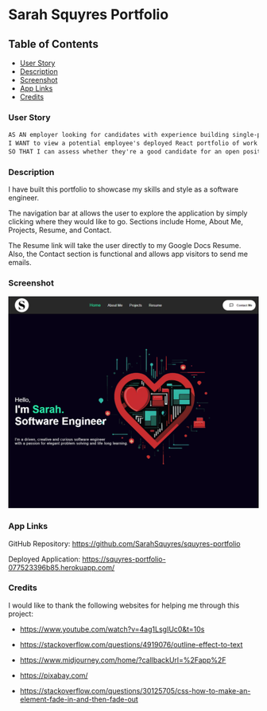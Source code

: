 # Sarah Squyres Portfolio


## Table of Contents

- [User Story](#user-story)
- [Description](#description)
- [Screenshot](#screenshot)
- [App Links](#app-links)
- [Credits](#credits)


### User Story

```md
AS AN employer looking for candidates with experience building single-page applications
I WANT to view a potential employee's deployed React portfolio of work samples
SO THAT I can assess whether they're a good candidate for an open position
```


### Description

I have built this portfolio to showcase my skills and style as a software engineer. 

The navigation bar at allows the user to explore the application by simply clicking where they would like to go. Sections include Home, About Me, Projects, Resume, and Contact.

The Resume link will take the user directly to my Google Docs Resume.  Also, the Contact section is functional and allows app visitors to send me emails.


### Screenshot

![Screenshot](/src/assets/screenshot.PNG "Squyres Portfolio")


### App Links

GitHub Repository: https://github.com/SarahSquyres/squyres-portfolio 

Deployed Application: https://squyres-portfolio-077523396b85.herokuapp.com/ 


### Credits
I would like to thank the following websites for helping me through this project:

- https://www.youtube.com/watch?v=4ag1LsgIUc0&t=10s 

- https://stackoverflow.com/questions/4919076/outline-effect-to-text

- https://www.midjourney.com/home/?callbackUrl=%2Fapp%2F 

- https://pixabay.com/

- https://stackoverflow.com/questions/30125705/css-how-to-make-an-element-fade-in-and-then-fade-out


